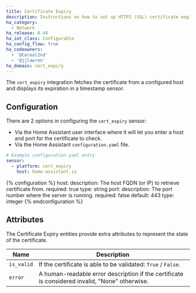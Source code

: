 ```yaml
---
title: Certificate Expiry
description: Instructions on how to set up HTTPS (SSL) certificate expiry sensors within Home Assistant.
ha_category:
  - Network
ha_release: 0.44
ha_iot_class: Configurable
ha_config_flow: true
ha_codeowners:
  - '@Cereal2nd'
  - '@jjlawren'
ha_domain: cert_expiry
---
```


The `cert_expiry` integration fetches the certificate from a configured host and displays its expiration in a timestamp sensor.

## Configuration

There are 2 options in configuring the `cert_expiry` sensor:

- Via the Home Assistant user interface where it will let you enter a host and port for the certificate to check.
- Via the Home Assistant `configuration.yaml` file.


```yaml
# Example configuration.yaml entry
sensor:
  - platform: cert_expiry
    host: home-assistant.io
```

{% configuration %}
host:
  description: The host FQDN (or IP) to retrieve certificate from.
  required: true
  type: string
port:
  description: The port number where the server is running.
  required: false
  default: 443
  type: integer
{% endconfiguration %}

## Attributes

The Certificate Expiry entities provide extra attributes to represent the state of the certificate.

| Name | Description |
| ---- | ----------- |
| `is_valid` | If the certificate is able to be validated: `True` / `False`.
| `error` | A human-readable error description if the certificate is considered invalid, "None" otherwise.
